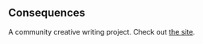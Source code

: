 ## Consequences

A community creative writing project. Check out [the site](http://consequences.co).